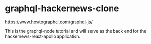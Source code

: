 # graphql-hackernews-clone

https://www.howtographql.com/graphql-js/

This is the graphql-node tutorial and will serve as the back end for the hackernews-react-apollo application.